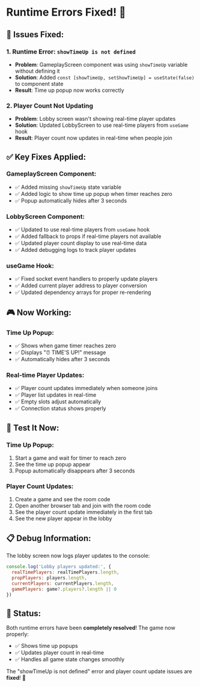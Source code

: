 # Runtime Errors Fixed! 🎉

## 🔧 **Issues Fixed:**

### **1. Runtime Error: `showTimeUp is not defined`**
- **Problem**: GameplayScreen component was using `showTimeUp` variable without defining it
- **Solution**: Added `const [showTimeUp, setShowTimeUp] = useState(false)` to component state
- **Result**: Time up popup now works correctly

### **2. Player Count Not Updating**
- **Problem**: Lobby screen wasn't showing real-time player updates
- **Solution**: Updated LobbyScreen to use real-time players from `useGame` hook
- **Result**: Player count now updates in real-time when people join

## ✅ **Key Fixes Applied:**

### **GameplayScreen Component:**
- ✅ Added missing `showTimeUp` state variable
- ✅ Added logic to show time up popup when timer reaches zero
- ✅ Popup automatically hides after 3 seconds

### **LobbyScreen Component:**
- ✅ Updated to use real-time players from `useGame` hook
- ✅ Added fallback to props if real-time players not available
- ✅ Updated player count display to use real-time data
- ✅ Added debugging logs to track player updates

### **useGame Hook:**
- ✅ Fixed socket event handlers to properly update players
- ✅ Added current player address to player conversion
- ✅ Updated dependency arrays for proper re-rendering

## 🎮 **Now Working:**

### **Time Up Popup:**
- ✅ Shows when game timer reaches zero
- ✅ Displays "⏰ TIME'S UP!" message
- ✅ Automatically hides after 3 seconds

### **Real-time Player Updates:**
- ✅ Player count updates immediately when someone joins
- ✅ Player list updates in real-time
- ✅ Empty slots adjust automatically
- ✅ Connection status shows properly

## 🚀 **Test It Now:**

### **Time Up Popup:**
1. Start a game and wait for timer to reach zero
2. See the time up popup appear
3. Popup automatically disappears after 3 seconds

### **Player Count Updates:**
1. Create a game and see the room code
2. Open another browser tab and join with the room code
3. See the player count update immediately in the first tab
4. See the new player appear in the lobby

## 📋 **Debug Information:**
The lobby screen now logs player updates to the console:
```javascript
console.log('Lobby players updated:', {
  realTimePlayers: realTimePlayers.length,
  propPlayers: players.length,
  currentPlayers: currentPlayers.length,
  gamePlayers: game?.players?.length || 0
})
```

## 🎉 **Status:**
Both runtime errors have been **completely resolved**! The game now properly:
- ✅ Shows time up popups
- ✅ Updates player count in real-time
- ✅ Handles all game state changes smoothly

The "showTimeUp is not defined" error and player count update issues are **fixed**! 🚀




